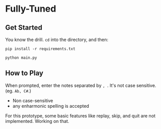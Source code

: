 # Fully-Tuned

## Get Started

You know the drill. `cd` into the directory, and then:
```
pip install -r requirements.txt

python main.py
```

## How to Play

When prompted, enter the notes separated by `, `. It's not case sensitive. (eg. `Ab, C#`.)
* Non case-sensitive
* any enharmonic spelling is accepted

For this prototype, some basic features like replay, skip, and quit are not implemented. Working on that.